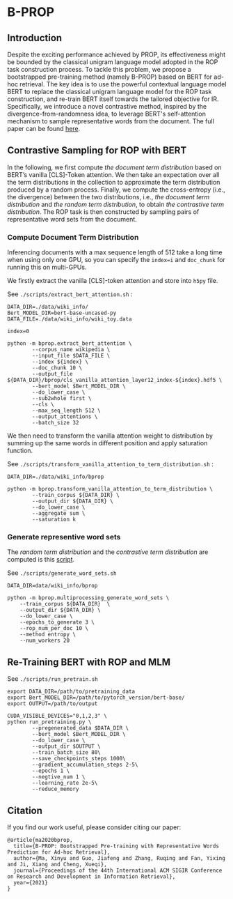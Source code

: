# B-PROP

## Introduction
Despite the exciting performance achieved by PROP, its effectiveness might be bounded by the classical unigram language model adopted in the ROP task construction process. To tackle this problem, we propose a bootstrapped pre-training method (namely B-PROP) based on BERT for ad-hoc retrieval. The key idea is to use the powerful contextual language model BERT to replace the classical unigram language model for the ROP task construction, and re-train BERT itself towards the tailored objective for IR. Specifically, we introduce a novel contrastive method, inspired by the divergence-from-randomness idea, to leverage BERT's self-attention mechanism to sample representative words from the document. The full paper can be found [here](https://arxiv.org/pdf/2104.09791.pdf).


## Contrastive Sampling for ROP with BERT

In the following, we first compute *the document term distribution* based on BERT’s vanilla [CLS]-Token attention.
We then take an expectation over all the term distributions in the collection to approximate the term distribution produced by a random process. 
Finally, we compute the cross-entropy (i.e., the divergence) between the two distributions, i.e., *the document term distribution* and *the random term distribution*, to obtain *the contrastive term distribution*. 
The ROP task is then constructed by sampling pairs of representative word sets from the document.

### Compute Document Term Distribution

Inferencing documents with a max sequence length of 512 take a long time when using only one GPU, so you can specify the `index=i` and `doc_chunk` for running this on multi-GPUs.

We firstly extract the vanilla [CLS]-token attention and store into `h5py` file.

See `./scripts/extract_bert_attention.sh` :

```
DATA_DIR=./data/wiki_info/
Bert_MODEL_DIR=bert-base-uncased-py
DATA_FILE=./data/wiki_info/wiki_toy.data

index=0

python -m bprop.extract_bert_attention \
        --corpus_name wikipedia \
        --input_file $DATA_FILE \
        --index ${index} \
        --doc_chunk 10 \
        --output_file ${DATA_DIR}/bprop/cls_vanilla_attention_layer12_index-${index}.hdf5 \
        --bert_model $Bert_MODEL_DIR \
        --do_lower_case \
        --sub2whole first \
        --cls \
        --max_seq_length 512 \
        --output_attentions \
        --batch_size 32
```

We then need to transform the vanilla attention weight to distribution by summing up the same words in different position and apply saturation function.

See `./scripts/transform_vanilla_attention_to_term_distribution.sh` :

```
DATA_DIR=./data/wiki_info/bprop

python -m bprop.transform_vanilla_attention_to_term_distribution \
        --train_corpus ${DATA_DIR} \
        --output_dir ${DATA_DIR} \
        --do_lower_case \
        --aggregate sum \
        --saturation k 
```

### Generate representive word sets

The *random term distribution* and the *contrastive term distribution* are computed is this [script](multiprocessing_generate_word_sets.py).

See `./scripts/generate_word_sets.sh` 


```
DATA_DIR=data/wiki_info/bprop

python -m bprop.multiprocessing_generate_word_sets \
    --train_corpus ${DATA_DIR}  \
    --output_dir ${DATA_DIR} \
    --do_lower_case \
    --epochs_to_generate 3 \
    --rop_num_per_doc 10 \
    --method entropy \
    --num_workers 20
```

##  Re-Training BERT with ROP and MLM


See `./scripts/run_pretrain.sh` 

```shell
export DATA_DIR=/path/to/pretraining_data
export Bert_MODEL_DIR=/path/to/pytorch_version/bert-base/
export OUTPUT=/path/to/output

CUDA_VISIBLE_DEVICES="0,1,2,3" \
python run_pretraining.py \
        --pregenerated_data $DATA_DIR \
        --bert_model $Bert_MODEL_DIR \
        --do_lower_case \
        --output_dir $OUTPUT \
        --train_batch_size 80\
        --save_checkpoints_steps 1000\
        --gradient_accumulation_steps 2-5\
        --epochs 1 \
        --negtive_num 1 \
        --learning_rate 2e-5\
        --reduce_memory
```


## Citation
If you find our work useful, please consider citing our paper:
```
@article{ma2020bprop,
  title={B-PROP: Bootstrapped Pre-training with Representative Words Prediction for Ad-hoc Retrieval},
  author={Ma, Xinyu and Guo, Jiafeng and Zhang, Ruqing and Fan, Yixing and Ji, Xiang and Cheng, Xueqi},
  journal={Proceedings of the 44th International ACM SIGIR Conference on Research and Development in Information Retrieval},
  year={2021}
}
```